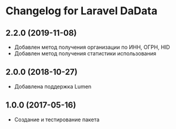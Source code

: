 # Changelog for Laravel DaData

## 2.2.0 (2019-11-08)

- Добавлен метод получения организации по ИНН, ОГРН, HID
- Добавлен метод получения статистики использования

## 2.0.0 (2018-10-27)

- Добавлена поддержка Lumen

## 1.0.0 (2017-05-16)

- Создание и тестирование пакета

